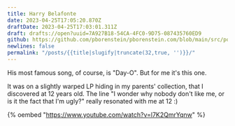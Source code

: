 ```yaml
---
title: Harry Belafonte
date: 2023-04-25T17:05:20.870Z
draftDate: 2023-04-25T17:03:01.311Z
draft: drafts://open?uuid=7A927B18-54CA-4FC0-9D75-087435760ED9
github: https://github.com/pborenstein/pborenstein.com/blob/main/src/posts/7a927b18-54ca-4fc0-9d75-087435760ed9.md
newlines: false
permalink: "/posts/{{title|slugify|truncate(32,true, '')}}/"
---
```

<!-- excerpt -->
His most famous song, of course, is "Day-O". But for me it's this one.
<!-- excerpt -->

It was on a slightly warped LP hiding in my parents' collection, that I discovered at 12 years old. The line "I wonder why nobody don't like me, or is it the fact that I'm ugly?" really resonated with me at 12 :)

{% oembed "https://www.youtube.com/watch?v=l7K2QmrYqnw"  %}

